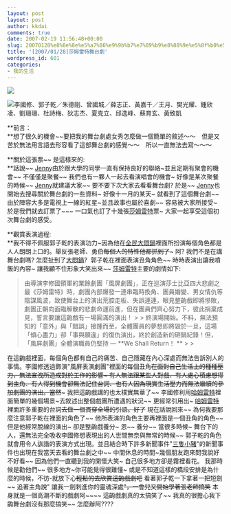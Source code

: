 ```yaml
---
layout: post
layout: post
author: kkdai
comments: true
date: 2007-02-19 11:56:48+00:00
slug: 20070128%e8%8e%8e%e5%a7%86%e9%9b%b7%e7%89%b9%e8%88%9e%e5%8f%b0%e5%8a%87
title: '[2007/01/28]莎姆雷特舞台劇'
wordpress_id: 601
categories:
- 我的生活
---
```


![](http://www.pingfong.com.tw/shamlet/images/ha_09.gif)

![李國修、郭子乾／朱德剛、曾國城／薛志正、黃嘉千／王月、樊光耀、鍾欣凌、劉珊珊、杜詩梅、狄志杰、夏克立、邱逸峰、蘇育玄、黃致凱](http://www.pingfong.com.tw/shamlet2006/images/allstar.jpg)

**前言：  
**想了很久的機會~~要把我的舞台劇處女秀怎麼做一個簡單的敘述～～　但是又苦於無法用言語去形容看了這部舞台劇的感覺～～　所以一直無法去寫～～～

**關於這張票~~ 是這樣來的:  
**話說~~ [Jenny](http://www.evanlin.com/janifor/)由於跟大學的同學一直有保持良好的聯絡~並且定期有聚會的機會~~ 不僅僅是聚餐~~ 我們也有一夥人一起去看演唱會的機會~ 好像是某次聚餐的時候~~ [Jenny](http://www.evanlin.com/janifor/)就建議大家~~ 要不要下次大家去看看舞台劇? 於是~~ [Jenny](http://www.evanlin.com/janifor/)也開始去搜尋關於舞台劇的一些資料~ 好像十一月的某天~ 就看到了這個舞台劇~~ 由於陣容大多是電視上一線的紅星~並且故事也屬於喜劇~~ 容易被大家所接受~ 於是我們就去訂票了~~~ 一口氣也訂了十幾張[莎姆雷特](http://www.pingfong.com.tw/shamlet/)票~ 大家一起享受這個初次舞台劇的感受。

**觀賞表演過程:  
**我不得不佩服郭子乾的表演功力~因為他在[全民大悶鍋](http://www.ctitv.com.tw/new/36/new2100/index.html)裡面所扮演每個角色都是人人朗朗上口的。舉反張老師、勇伯~~每個人的特性他都抓到了~~~ 阿? 我們不是在講舞台劇嗎? 怎麼扯到了[大悶鍋](http://www.ctitv.com.tw/new/36/new2100/index.html)?  郭子乾在裡面表演丑角角色~~ 時時表演出讓我噴飯的內容~ 讓我顧不住形象大笑出來~~ [莎姆雷特](http://www.pingfong.com.tw/shamlet/)主要的劇情如下:

<blockquote>由導演李修國領軍的業餘劇團「風屏劇團」，正在巡演莎士比亞四大悲劇之最《莎姆雷特》時，劇團內部爆發一連串臨時換角、團員婚變、男女情仇等陰謀風波，致使舞台上的演出荒腔走板、失誤連連，眼見整齣戲即將慘敗，劇團正朝向面臨解散的悲劇命運前進，但在團員們齊心努力下，彼此捐棄成見，誓言要讓這齣戲有一場圓滿的演出！ 
> 
> 終演場開始。不料，無法預知的「意外」與「錯誤」接踵而至，全體團員的夢想即將毀於一旦，這場「傾心盡力」卻「事與願違」的復仇演出，終於創造新的砸鍋紀錄！但，「風屏劇團」全體演職員仍堅持 — **We Shall Return！ **
> 
> </blockquote>

在這齣戲裡面，每個角色都有自己的痛苦、自己隱藏在內心深處而無法告訴別人的事情。李國修透過飾演"風屏表演劇團"裡面的每個丑角~~在面對自己生活上的種種壓力，無法宣洩所造成對於工作的影響~ 有人無法跟某些人對戲、有人處心積慮想得到主角、有人得到機會卻無法記住台詞、也有人因為現實生活壓力而無法繼續的參加劇團的演出。當然~~~ 我把這齣戲講的也太樸實無華了~~ 李國修利用[哈姆雷特](http://zh.wikipedia.org/w/index.php?title=%E5%93%88%E5%A7%86%E9%9B%B7%E7%89%B9&variant=zh-tw)裡面簡單的幾個場景~去敘述出整個戲團所遭遇的狀況~~ 更經常引用出~ [哈姆雷特](http://zh.wikipedia.org/w/index.php?title=%E5%93%88%E5%A7%86%E9%9B%B7%E7%89%B9&variant=zh-tw) 裡面許多重要的台詞~~去做一個貫穿全場的引語。好了~~ 現在話說回來~~ 為何我要那麼注意郭子乾在裡面的角色了~~ 他所表演的角色主要再裡面是一個丑角的角色~~ 但是他經常脫線的演出~ 卻是整齣戲養分~ 恩~~ 養分~~ 當很多時候~ 舞台下的人，還無法完全吸收李國修想表現出的人世間無奈與無常的時候~~ 郭子乾的角色就會用令人詼諧的表演方式出現。並且結合時下許多新聞事件"[三隻小豬](http://news.google.com.tw/news?q=%E4%B8%89%E9%9A%BB%E5%B0%8F%E8%B1%AC&hl=zh-TW&sa=X&oi=news&ct=title)"的新聞事件也出現在我當天去看的舞台劇之中~~ 中間休息的時間~幾個朋友跑來問我說好不好看~~ 因為他們一直聽到我的開懷大笑~ 自己很多地方卻是霧裡看花。 我那時候是勸他們~~ 很多地方~你可能覺得很難懂~ 或是不知道這樣的橋段安排是為什麼的時候，不彷-就放下心~~輕鬆的去欣賞這齣戲劇吧~~ 看著郭子乾一下拿著一把短劍~~ 追著主角說" 讓我一劍刺進你的靈魂深處~~"，一會兒又開始學著張老師搞笑~~ 本身就是一個高潮不斷的戲劇阿~~~~ 這齣戲劇真的太搞笑了~~ 我真的很擔心我下齣舞台劇沒有那麼搞笑~~ 怎麼辦阿????

